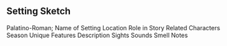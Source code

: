 ## Setting Sketch

Palatino-Roman; Name of Setting Location Role in Story Related Characters Season Unique Features Description Sights Sounds Smell Notes
